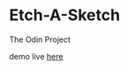 # Etch-A-Sketch
The Odin Project

demo live [here](https://abdelkrim-saouchi.github.io/Etch-A-Sketch/)
